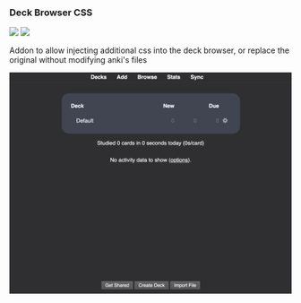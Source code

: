 ### Deck Browser CSS
<a title="Release" href="https://github.com/simonkellly/deckbrowser-css/releases"><img src ="https://img.shields.io/github/v/release/simonkellly/deckbrowser-css?colorB=brightgreen"></a>
<a title="AnkiWeb" href="https://ankiweb.net/shared/info/153779542"><img src ="https://img.shields.io/badge/AnkiWeb-Download-blue"></a>


Addon to allow injecting additional css into the deck browser, or replace the original without modifying anki's files

<img src="screenshots/demo.png">
